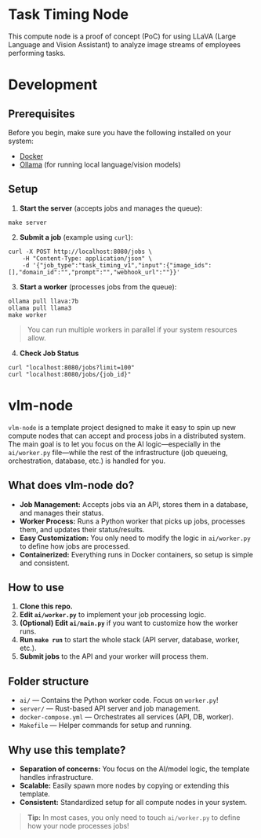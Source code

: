 # Task Timing Node

This compute node is a proof of concept (PoC) for using LLaVA (Large Language and Vision Assistant) to analyze image streams of employees performing tasks.

# Development

## Prerequisites

Before you begin, make sure you have the following installed on your system:

- [Docker](https://docs.docker.com/get-docker/)
- [Ollama](https://ollama.com/download) (for running local language/vision models)

## Setup

1. **Start the server** (accepts jobs and manages the queue):
```
make server
```

2. **Submit a job** (example using `curl`):
```
curl -X POST http://localhost:8080/jobs \
    -H "Content-Type: application/json" \
    -d '{"job_type":"task_timing_v1","input":{"image_ids":[],"domain_id":"","prompt":"","webhook_url":""}}'
```

3. **Start a worker** (processes jobs from the queue):

```
ollama pull llava:7b
ollama pull llama3
make worker
```
> You can run multiple workers in parallel if your system resources allow.

4. **Check Job Status**
```
curl "localhost:8080/jobs?limit=100"
curl "localhost:8080/jobs/{job_id}"
```


# vlm-node

`vlm-node` is a template project designed to make it easy to spin up new compute nodes that can accept and process jobs in a distributed system. The main goal is to let you focus on the AI logic—especially in the `ai/worker.py` file—while the rest of the infrastructure (job queueing, orchestration, database, etc.) is handled for you.

## What does vlm-node do?

- **Job Management:** Accepts jobs via an API, stores them in a database, and manages their status.
- **Worker Process:** Runs a Python worker that picks up jobs, processes them, and updates their status/results.
- **Easy Customization:** You only need to modify the logic in `ai/worker.py` to define how jobs are processed.
- **Containerized:** Everything runs in Docker containers, so setup is simple and consistent.

## How to use

1. **Clone this repo.**
2. **Edit `ai/worker.py`** to implement your job processing logic.
3. **(Optional) Edit `ai/main.py`** if you want to customize how the worker runs.
4. **Run `make run`** to start the whole stack (API server, database, worker, etc.).
5. **Submit jobs** to the API and your worker will process them.

## Folder structure

- `ai/` — Contains the Python worker code. Focus on `worker.py`!
- `server/` — Rust-based API server and job management.
- `docker-compose.yml` — Orchestrates all services (API, DB, worker).
- `Makefile` — Helper commands for setup and running.

## Why use this template?

- **Separation of concerns:** You focus on the AI/model logic, the template handles infrastructure.
- **Scalable:** Easily spawn more nodes by copying or extending this template.
- **Consistent:** Standardized setup for all compute nodes in your system.

> **Tip:** In most cases, you only need to touch `ai/worker.py` to define how your node processes jobs!
